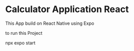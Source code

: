 # Calculator Application React
This App build on React Native using Expo

to run this Project


npx expo start
